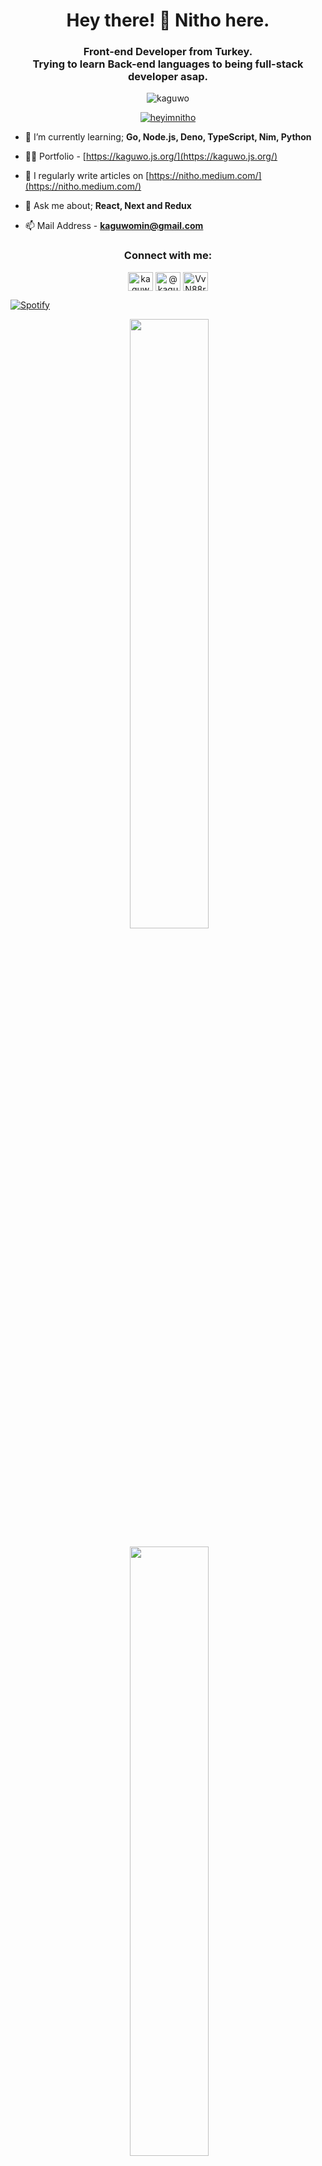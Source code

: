 <h1 align="center">Hey there! 🤙 Nitho here.</h1>
<h3 align="center">Front-end Developer from Turkey. <br> Trying to learn Back-end languages to being full-stack developer asap.</h3>

<p align="center"> <img src="https://komarev.com/ghpvc/?username=kaguwo&label=Profile%20views&color=29b6b0&style=flat" alt="kaguwo" /> </p>


<p align="center"> <a href="https://twitter.com/heyimnitho" target="blank"><img src="https://img.shields.io/twitter/follow/heyimnitho?label=Follow%20me%20on%20Bird%21&logoColor=%237289da" alt="heyimnitho" /></a> </p>

- 🌱 I’m currently learning; **Go, Node.js, Deno, TypeScript, Nim, Python**

- 👨‍💻 Portfolio - [https://kaguwo.js.org/](https://kaguwo.js.org/)

- 📝 I regularly write articles on [https://nitho.medium.com/](https://nitho.medium.com/)

- 💬 Ask me about; **React, Next and Redux**

- 📫 Mail Address - **kaguwomin@gmail.com**

<h3 align="center">Connect with me:</h3>
<p align="center">
<a href="https://twitter.com/heyimnitho" target="blank"><img align="center" src="https://cdn.jsdelivr.net/npm/simple-icons@3.0.1/icons/twitter.svg" alt="kaguwomin" height="30" width="40" /></a>
<a href="https://medium.com/@nitho" target="blank"><img align="center" src="https://cdn.jsdelivr.net/npm/simple-icons@3.0.1/icons/medium.svg" alt="@kaguwo" height="30" width="40" /></a>
<a href="https://discord.com/users/495584014934081538" target="blank"><img align="center" src="https://cdn.jsdelivr.net/npm/simple-icons@3.0.1/icons/discord.svg" alt="VvN88r3" height="30" width="40" /></a>
</p>

[![Spotify](https://novatorem-ruby-rho.vercel.app/api/spotify)](https://open.spotify.com/user/i1ftnp8o2z994a72zglh311rn)

<p align="center">&nbsp;<img width="50%" align="center" src="https://github-readme-stats.vercel.app/api?username=heyimnitho&count_private=true&show_icons=true&theme=dark&hide_border=true&include_all_commits=true">
<p align="center">&nbsp;<img width="50%" align="center" src="https://github-readme-stats.vercel.app/api/top-langs/?username=heyimnitho&theme=dark&hide_border=true&layout=compact">
